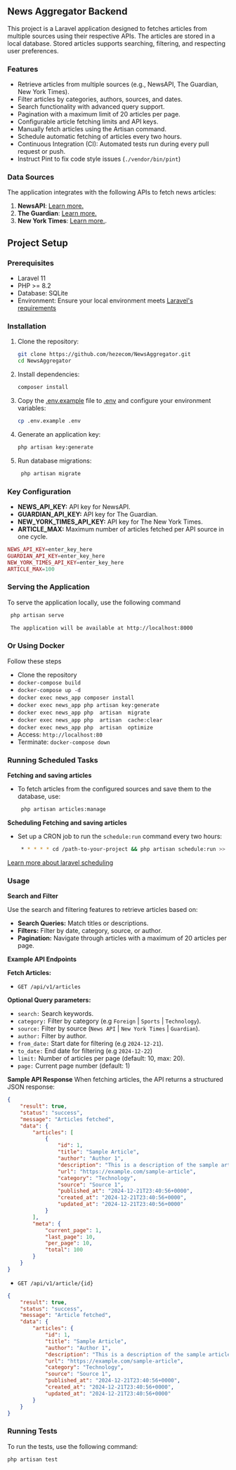 

## News Aggregator Backend

This project is a Laravel application designed to fetches articles from multiple sources using their respective APIs.
 The articles are stored in a local database. Stored articles supports searching, filtering, and respecting user preferences.

### Features

- Retrieve articles from multiple sources (e.g., NewsAPI, The Guardian, New York Times).
- Filter articles by categories, authors, sources, and dates.
- Search functionality with advanced query support.
- Pagination with a maximum limit of 20 articles per page.
- Configurable article fetching limits and API keys.
- Manually fetch articles using the Artisan command.
- Schedule automatic fetching of articles every two hours.
- Continuous Integration (CI): Automated tests run during every pull request or push.
- Instruct Pint to fix code style issues (`./vendor/bin/pint`)

### Data Sources

The application integrates with the following APIs to fetch news articles:

1. **NewsAPI**: [Learn more.](https://newsapi.org/docs)
4. **The Guardian**: [Learn more.](https://open-platform.theguardian.com/documentation/)
5. **New York Times**: [Learn more.](https://developer.nytimes.com/docs/articlesearch-product/1/overview).


## Project Setup

### Prerequisites

- Laravel 11
- PHP >= 8.2
- Database: SQLite
- Environment: Ensure your local environment meets [ Laravel's requirements](https://laravel.com/docs/11.x/deployment)

### Installation

1. Clone the repository:
    ```sh
    git clone https://github.com/hezecom/NewsAggregator.git
    cd NewsAggregator
    ```

2. Install dependencies:
    ```sh
    composer install
    ```

3. Copy the [.env.example](http://_vscodecontentref_/0) file to [.env](http://_vscodecontentref_/1) and configure your environment variables:
    ```sh
    cp .env.example .env
    ```

4. Generate an application key:
    ```sh
    php artisan key:generate
    ```

5. Run database migrations:
    ```sh
     php artisan migrate
    ```

### Key Configuration

- **NEWS_API_KEY:** API key for NewsAPI.
- **GUARDIAN_API_KEY:** API key for The Guardian.
- **NEW_YORK_TIMES_API_KEY:** API key for The New York Times.
- **ARTICLE_MAX:** Maximum number of articles fetched per API source in one cycle.

```php
NEWS_API_KEY=enter_key_here
GUARDIAN_API_KEY=enter_key_here
NEW_YORK_TIMES_API_KEY=enter_key_here
ARTICLE_MAX=100
```

### Serving the Application
To serve the application locally, use the following command
   ```sh
    php artisan serve

    The application will be available at http://localhost:8000
   ```
### Or Using Docker

Follow these steps

 - Clone the repository
 - `docker-compose build`
 - `docker-compose up -d` 
 - `docker exec news_app composer install`
 - `docker exec news_app php artisan key:generate`
 - `docker exec news_app php  artisan  migrate`
 - `docker exec news_app php  artisan  cache:clear`
 - `docker exec news_app php  artisan  optimize`
 - Access: `http://localhost:80`
 - Terminate: `docker-compose down`


### Running Scheduled Tasks

**Fetching and saving articles**

- To fetch articles from the configured sources and save them to the database, use:
   ```sh
    php artisan articles:manage
   ```

**Scheduling Fetching and saving articles** 
- Set up a CRON job to run the `schedule:run` command every two hours:
   ```sh
    * * * * * cd /path-to-your-project && php artisan schedule:run >> /dev/null 2>&1
   ``` 
[ Learn more about laravel scheduling](https://laravel.com/docs/11.x/scheduling)

### Usage

**Search and Filter**

Use the search and filtering features to retrieve articles based on:

- **Search Queries:** Match titles or descriptions.
- **Filters:** Filter by date, category, source, or author.
- **Pagination:** Navigate through articles with a maximum of 20 articles per page.

**Example API Endpoints**

**Fetch Articles:** 
- `GET /api/v1/articles`

**Optional Query parameters:**

- `search:` Search keywords.
- `category:` Filter by category (e.g `Foreign` | `Sports`  | `Technology`).
- `source:` Filter by source (`News API` | `New York Times` | `Guardian`).
- `author:` Filter by author.
- `from_date:` Start date for filtering (e.g `2024-12-21`).
- `to_date:` End date for filtering (e.g `2024-12-22`)
- `limit:` Number of articles per page (default: 10, max: 20).
- `page:` Current page number (default: 1)

**Sample API Response**
When fetching articles, the API returns a structured JSON response:
```json
{
    "result": true,
    "status": "success",
    "message": "Articles fetched",
    "data": {
        "articles": [
            {
                "id": 1,
                "title": "Sample Article",
                "author": "Author 1",
                "description": "This is a description of the sample article.",
                "url": "https://example.com/sample-article",
                "category": "Technology",
                "source": "Source 1",
                "published_at": "2024-12-21T23:40:56+0000",
                "created_at": "2024-12-21T23:40:56+0000",
                "updated_at": "2024-12-21T23:40:56+0000"
            }
        ],
        "meta": {
            "current_page": 1,
            "last_page": 10,
            "per_page": 10,
            "total": 100
        }
    }
}
```

- `GET /api/v1/article/{id}`
```json
{
    "result": true,
    "status": "success",
    "message": "Article fetched",
    "data": {
        "articles": {
            "id": 1,
            "title": "Sample Article",
            "author": "Author 1",
            "description": "This is a description of the sample article.",
            "url": "https://example.com/sample-article",
            "category": "Technology",
            "source": "Source 1",
            "published_at": "2024-12-21T23:40:56+0000",
            "created_at": "2024-12-21T23:40:56+0000",
            "updated_at": "2024-12-21T23:40:56+0000"
        }
    }
}

```

### Running Tests

To run the tests, use the following command:
```sh
php artisan test

